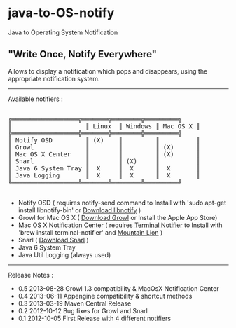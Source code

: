 java-to-OS-notify
=================

Java to Operating System Notification

"Write Once, Notify Everywhere"
-------------------------------

Allows to display a notification which pops and disappears, using the appropriate notification system.

---

Available notifiers :

<pre>

╔══════════════════╦═══════╦════════╦═════════╗
║                    ║ Linux  ║ Windows ║ Mac OS X ║
╠══════════════════╬═══════╬════════╬═════════╣
║ Notify OSD         ║ (X)    ║         ║          ║
║ Growl              ║        ║         ║ (X)      ║
║ Mac OS X Center    ║        ║         ║ (X)      ║
║ Snarl              ║        ║ (X)     ║          ║
║ Java 6 System Tray ║  X     ║  X      ║  X       ║
║ Java Logging       ║  X     ║  X      ║  X       ║
╚══════════════════╩═══════╩════════╩═════════╝

</pre>

 - Notify OSD ( requires notify-send command to Install with 'sudo apt-get install libnotify-bin' or [Download libnotify](http://archive.ubuntu.com/ubuntu/pool/universe/libn/libnotify4/libnotify-bin_0.7.2-0ubuntu2_amd64.deb) )
 - Growl for Mac OS X ( [Download Growl](http://growl.info/downloads/) or Install the Apple App Store)
 - Mac OS X Notification Center ( requires [Terminal Notifier](https://github.com/alloy/terminal-notifier) to Install with 'brew install terminal-notifier'  and [Mountain Lion](https://support.apple.com/kb/HT5362) )
 - Snarl ( [Download Snarl](http://snarl.fullphat.net/) )
 - Java 6 System Tray
 - Java Util Logging (always used)
 
---

Release Notes :

 - 0.5 2013-08-28 Growl 1.3 compatibility & MacOsX Notification Center
 - 0.4 2013-06-11 Appengine compatibility & shortcut methods
 - 0.3 2013-03-19 Maven Central Release
 - 0.2 2012-10-12 Bug fixes for Growl and Snarl
 - 0.1 2012-10-05 First Release with 4 different notifiers
